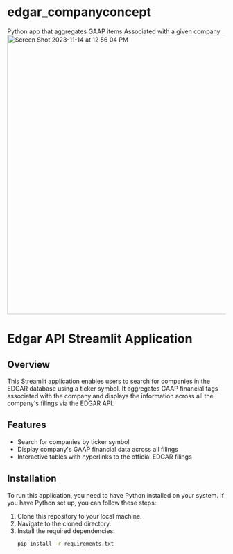# edgar_companyconcept
Python app that aggregates GAAP items Associated with  a given company
<img width="643" alt="Screen Shot 2023-11-14 at 12 56 04 PM" src="https://github.com/hgovan/edgar_companyconcept/assets/93172468/b4fdf299-d8c9-42ff-81ac-a8a4bd5a1f9a">

# Edgar API Streamlit Application

## Overview
This Streamlit application enables users to search for companies in the EDGAR database using a ticker symbol. It aggregates GAAP financial tags associated with the company and displays the information across all the company's filings via the EDGAR API.

## Features
- Search for companies by ticker symbol
- Display company's GAAP financial data across all filings
- Interactive tables with hyperlinks to the official EDGAR filings

## Installation
To run this application, you need to have Python installed on your system. If you have Python set up, you can follow these steps:

1. Clone this repository to your local machine.
2. Navigate to the cloned directory.
3. Install the required dependencies:
   ```sh
   pip install -r requirements.txt

